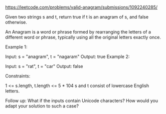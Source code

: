 https://leetcode.com/problems/valid-anagram/submissions/1092240285/

Given two strings s and t, return true if t is an anagram of s, and false otherwise.

An Anagram is a word or phrase formed by rearranging the letters of a different word or phrase, typically using all the original letters exactly once.

Example 1:

Input: s = "anagram", t = "nagaram"
Output: true
Example 2:

Input: s = "rat", t = "car"
Output: false

Constraints:

1 <= s.length, t.length <= 5 \* 104
s and t consist of lowercase English letters.

Follow up: What if the inputs contain Unicode characters? How would you adapt your solution to such a case?
